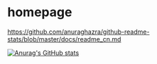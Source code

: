 # homepage

https://github.com/anuraghazra/github-readme-stats/blob/master/docs/readme_cn.md

[![Anurag's GitHub stats](https://github-readme-stats.vercel.app/api?username=pongyuenlam)](https://github.com/anuraghazra/github-readme-stats)
